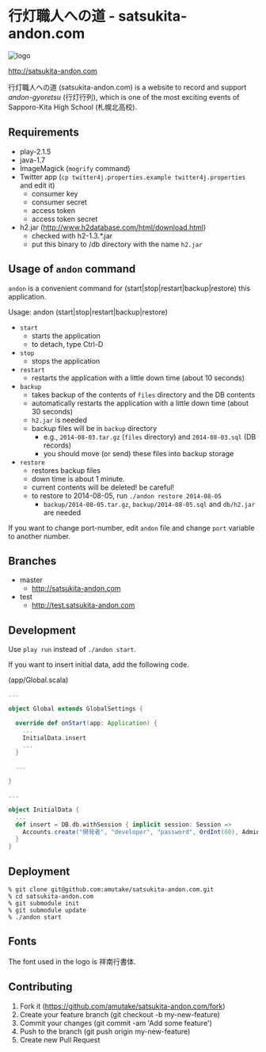 行灯職人への道 - satsukita-andon.com
====================================

![logo](https://raw.githubusercontent.com/amutake/satsukita-andon.com/master/docs/logo_black.png)

http://satsukita-andon.com

行灯職人への道 (satsukita-andon.com) is a website to record and support *andon-gyoretsu* (行灯行列), which is one of the most exciting events of Sapporo-Kita High School (札幌北高校).


Requirements
------------

- play-2.1.5
- java-1.7
- ImageMagick (`mogrify` command)
- Twitter app (`cp twitter4j.properties.example twitter4j.properties` and edit it)
  - consumer key
  - consumer secret
  - access token
  - access token secret
- h2.jar (http://www.h2database.com/html/download.html)
  - checked with h2-1.3.*.jar
  - put this binary to /db directory with the name `h2.jar`

Usage of `andon` command
------------------------

`andon` is a convenient command for (start|stop|restart|backup|restore) this application.

Usage: andon (start|stop|restart|backup|restore)

- `start`
  - starts the application
  - to detach, type Ctrl-D
- `stop`
  - stops the application
- `restart`
  - restarts the application with a little down time (about 10 seconds)
- `backup`
  - takes backup of the contents of `files` directory and the DB contents
  - automatically restarts the application with a little down time (about 30 seconds)
  - `h2.jar` is needed
  - backup files will be in `backup` directory
    - e.g., `2014-08-03.tar.gz` (`files` directory) and `2014-08-03.sql` (DB records)
    - you should move (or send) these files into backup storage
- `restore`
  - restores backup files
  - down time is about 1 minute.
  - current contents will be deleted! be careful!
  - to restore to 2014-08-05, run `./andon restore 2014-08-05`
    - `backup/2014-08-05.tar.gz`, `backup/2014-08-05.sql` and `db/h2.jar` are needed

If you want to change port-number, edit `andon` file and change `port` variable to another number.

Branches
--------

- master
  - http://satsukita-andon.com
- test
  - http://test.satsukita-andon.com

Development
-----------

Use `play run` instead of `./andon start`.

If you want to insert initial data, add the following code.

(app/Global.scala)

```scala
...

object Global extends GlobalSettings {

  override def onStart(app: Application) {
    ...
    InitialData.insert
    ...
  }

  ...

}

...

object InitialData {
  ...
  def insert = DB.db.withSession { implicit session: Session =>
    Accounts.create("開発者", "developer", "password", OrdInt(60), Admin)
  }
}
```

Deployment
----------

```
% git clone git@github.com:amutake/satsukita-andon.com.git
% cd satsukita-andon.com
% git submodule init
% git submodule update
% ./andon start
```

Fonts
-----

The font used in the logo is 祥南行書体.

Contributing
------------

1. Fork it (https://github.com/amutake/satsukita-andon.com/fork)
2. Create your feature branch (git checkout -b my-new-feature)
3. Commit your changes (git commit -am 'Add some feature')
4. Push to the branch (git push origin my-new-feature)
5. Create new Pull Request
